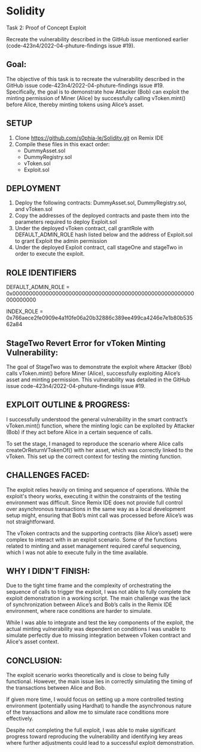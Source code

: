 # Solidity
Task 2: Proof of Concept Exploit

Recreate the vulnerability described in the GitHub issue mentioned earlier (code-423n4/2022-04-phuture-findings issue #19).

## Goal:
The objective of this task is to recreate the vulnerability described in the GitHub issue code-423n4/2022-04-phuture-findings issue #19. Specifically, the goal is to demonstrate how Attacker (Bob) can exploit the minting permission of Miner (Alice) by successfully calling vToken.mint() before Alice, thereby minting tokens using Alice’s asset.

## SETUP

1. Clone https://github.com/s0phia-le/Solidity.git on Remix IDE
2. Compile these files in this exact order: 
   - DummyAsset.sol
   - DummyRegistry.sol
   - vToken.sol
   - Exploit.sol 

## DEPLOYMENT

1. Deploy the following contracts: DummyAsset.sol, DummyRegistry.sol, and vToken.sol
2. Copy the addresses of the deployed contracts and paste them into the parameters required to deploy Exploit.sol
3. Under the deployed vToken contract, call grantRole with DEFAULT_ADMIN_ROLE hash listed below and the address of Exploit.sol to grant Exploit the admin permission
4. Under the deployed Exploit contract, call stageOne and stageTwo in order to execute the exploit.


## ROLE IDENTIFIERS

DEFAULT_ADMIN_ROLE = 0x0000000000000000000000000000000000000000000000000000000000000000

INDEX_ROLE = 0x766aece2fe0909e4a1f0fe06a20b32886c389ee499ca4246e7e1b80b53562a84


## StageTwo Revert Error for vToken Minting Vulnerability:
The goal of StageTwo was to demonstrate the exploit where Attacker (Bob) calls vToken.mint() before Miner (Alice), successfully exploiting Alice’s asset and minting permission. This vulnerability was detailed in the GitHub issue code-423n4/2022-04-phuture-findings issue #19. 

## EXPLOIT OUTLINE & PROGRESS:
I successfully understood the general vulnerability in the smart contract’s vToken.mint() function, where the minting logic can be exploited by Attacker (Bob) if they act before Alice in a certain sequence of calls.

To set the stage, I managed to reproduce the scenario where Alice calls createOrReturnVTokenOf() with her asset, which was correctly linked to the vToken. This set up the correct context for testing the minting function.

## CHALLENGES FACED:
The exploit relies heavily on timing and sequence of operations. While the exploit's theory works, executing it within the constraints of the testing environment was difficult. Since Remix IDE does not provide full control over asynchronous transactions in the same way as a local development setup might, ensuring that Bob’s mint call was processed before Alice’s was not straightforward.

The vToken contracts and the supporting contracts (like Alice’s asset) were complex to interact with in an exploit scenario. Some of the functions related to minting and asset management required careful sequencing, which I was not able to execute fully in the time available.

## WHY I DIDN'T FINISH:
Due to the tight time frame and the complexity of orchestrating the sequence of calls to trigger the exploit, I was not able to fully complete the exploit demonstration in a working script. The main challenge was the lack of synchronization between Alice’s and Bob’s calls in the Remix IDE environment, where race conditions are harder to simulate.

While I was able to integrate and test the key components of the exploit, the actual minting vulnerability was dependent on conditions I was unable to simulate perfectly due to missing integration between vToken contract and Alice's asset context.

## CONCLUSION:
The exploit scenario works theoretically and is close to being fully functional. However, the main issue lies in correctly simulating the timing of the transactions between Alice and Bob.

If given more time, I would focus on setting up a more controlled testing environment (potentially using Hardhat) to handle the asynchronous nature of the transactions and allow me to simulate race conditions more effectively.

Despite not completing the full exploit, I was able to make significant progress toward reproducing the vulnerability and identifying key areas where further adjustments could lead to a successful exploit demonstration.

